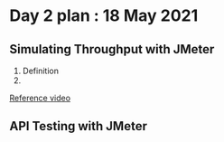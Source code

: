 # Day 2 plan : 18 May 2021

## Simulating Throughput with JMeter 
1. Definition 
2. 


[Reference video](https://youtu.be/D3wu69xwIPU)


## API Testing with JMeter 
